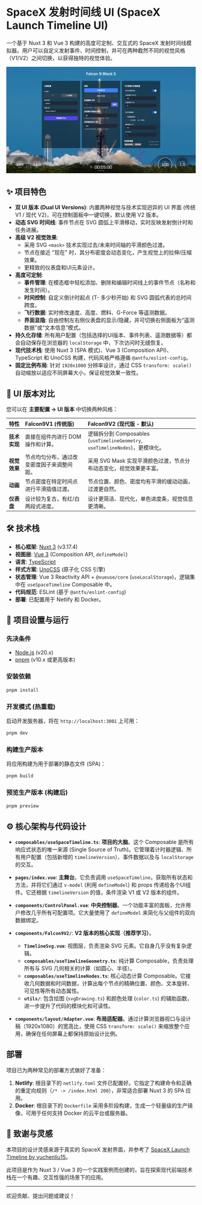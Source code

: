 # SpaceX 发射时间线 UI (SpaceX Launch Timeline UI)

一个基于 Nuxt 3 和 Vue 3 构建的高度可定制、交互式的 SpaceX 发射时间线模拟器。用户可以自定义发射事件、时间控制，并可在两种截然不同的视觉风格（V1/V2）之间切换，以获得独特的视觉体验。

![SpaceX Launch Timeline UI 预览](./spacex-timeline-preview.jpg)

## ✨ 项目特色

- **双 UI 版本 (Dual UI Versions)**: 内置两种视觉与技术实现迥异的 UI 界面 (传统 V1 / 现代 V2)，可在控制面板中一键切换，默认使用 V2 版本。
- **动态 SVG 时间线**: 事件节点在 SVG 圆弧上平滑移动，实时反映发射倒计时和任务进展。
- **高级 V2 视觉效果**:
  - 采用 SVG `<mask>` 技术实现过去/未来时间轴的平滑颜色过渡。
  - 节点在接近 "现在" 时，其分布密度会动态变化，产生视觉上的拉伸/压缩效果。
  - 更精致的仪表盘和UI元素设计。
- **高度可定制**:
  - **事件管理**: 在模态框中轻松添加、删除和编辑时间线上的事件节点（名称和发生时间）。
  - **时间控制**: 自定义倒计时起点 (T- 多少秒开始) 和 SVG 圆弧代表的总时间跨度。
  - **飞行数据**: 实时修改速度、高度、燃料、G-Force 等遥测数据。
  - **界面显隐**: 自由控制左右侧仪表盘的显示/隐藏，并可切换右侧面板为“遥测数据”或“文本信息”模式。
- **持久化存储**: 所有用户配置（包括选择的UI版本、事件列表、遥测数据等）都会自动保存在浏览器的 `localStorage` 中，下次访问时无缝恢复。
- **现代技术栈**: 使用 Nuxt 3 (SPA 模式)、Vue 3 (Composition API)、TypeScript 和 UnoCSS 构建，代码风格严格遵循 `@antfu/eslint-config`。
- **固定比例布局**: 针对 `1920x1080` 分辨率设计，通过 CSS `transform: scale()` 自动缩放以适应不同屏幕大小，保证视觉效果一致性。

## 🎨 UI 版本对比

您可以在 **主要配置 -> UI 版本** 中切换两种风格：

| 特性         | Falcon9V1 (传统版)                         | Falcon9V2 (现代版 - 默认)                                                      |
| :----------- | :----------------------------------------- | :----------------------------------------------------------------------------- |
| **技术实现** | 直接在组件内进行 DOM 操作和计算。          | 逻辑拆分到 Composables (`useTimelineGeometry`, `useTimelineNodes`)，更模块化。 |
| **视觉效果** | 节点均匀分布，通过改变密度因子来调整间距。 | 采用 SVG Mask 实现平滑颜色过渡，节点分布动态变化，视觉效果更丰富。             |
| **动画**     | 节点密度在特定时间点进行平滑插值过渡。     | 节点位置、颜色、密度均有平滑的缓动动画，过渡更自然。                           |
| **仪表盘**   | 设计较为复古，有红/白两段式进度。          | 设计更简洁、现代化，单色进度条，视觉信息更清晰。                               |

## 🛠️ 技术栈

- **核心框架**: [Nuxt 3](https://nuxt.com/) (v3.17.4)
- **视图层**: [Vue 3](https://vuejs.org/) (Composition API, `defineModel`)
- **语言**: [TypeScript](https://www.typescriptlang.org/)
- **样式方案**: [UnoCSS](https://unocss.dev/) (原子化 CSS 引擎)
- **状态管理**: Vue 3 Reactivity API + `@vueuse/core` (`useLocalStorage`)，逻辑集中在 `useSpaceTimeline` Composable 中。
- **代码规范**: ESLint (基于 `@antfu/eslint-config`)
- **部署**: 已配置用于 Netlify 和 Docker。

## 🚀 项目设置与运行

### 先决条件

- [Node.js](https://nodejs.org/) (v20.x)
- [pnpm](https://pnpm.io/installation) (v10.x 或更高版本)

### 安装依赖

```bash
pnpm install
```

### 开发模式 (热重载)

启动开发服务器，将在 `http://localhost:3001` 上可用：

```bash
pnpm dev
```

### 构建生产版本

将应用构建为用于部署的静态文件 (SPA)：

```bash
pnpm build
```

### 预览生产版本 (构建后)

```bash
pnpm preview
```

## ⚙️ 核心架构与代码设计

- **`composables/useSpaceTimeline.ts`**: **项目的大脑**。这个 Composable 是所有响应式状态的唯一来源 (Single Source of Truth)。它管理着计时器逻辑、所有用户配置（包括新增的 `timelineVersion`）、事件数据以及与 `localStorage` 的交互。

- **`pages/index.vue`**: **主舞台**。它负责调用 `useSpaceTimeline`，获取所有状态和方法，并将它们通过 `v-model` (利用 `defineModel`) 和 props 传递给各个UI组件。它还根据 `timelineVersion` 的值，条件渲染 V1 或 V2 版本的组件。

- **`components/ControlPanel.vue`**: **中央控制器**。一个功能丰富的面板，允许用户修改几乎所有可配置项。它大量使用了 `defineModel` 来简化与父组件的双向数据绑定。

- **`components/Falcon9V2/`**: **V2 版本的核心实现（推荐学习）**。

  - **`TimelineSvg.vue`**: 视图层，负责渲染 SVG 元素。它自身几乎没有复杂逻辑。
  - **`composables/useTimelineGeometry.ts`**: 纯计算 Composable，负责处理所有与 SVG 几何相关的计算（如圆心、半径）。
  - **`composables/useTimelineNodes.ts`**: 核心动态计算 Composable。它接收几何数据和时间数据，计算出每个节点的精确位置、颜色、文本旋转、可见性等所有动态属性。
  - **`utils/`**: 包含绘图 (`svgDrawing.ts`) 和颜色处理 (`color.ts`) 的辅助函数，进一步提升了代码的模块化和可读性。

- **`components/layout/Adapter.vue`**: **布局适配器**。通过计算浏览器视口与设计稿（1920x1080）的宽高比，使用 CSS `transform: scale()` 来缩放整个应用，确保在任何屏幕上都保持原始设计比例。

## 部署

项目已为两种常见的部署方式做好了准备：

1.  **Netlify**: 根目录下的 `netlify.toml` 文件已配置好。它指定了构建命令和正确的重定向规则（`/* -> /index.html 200`），非常适合部署 Nuxt 3 的 SPA 应用。
2.  **Docker**: 根目录下的 `Dockerfile` 采用多阶段构建，生成一个轻量级的生产镜像，可用于任何支持 Docker 的云平台或服务器。

## 🙏 致谢与灵感

本项目的设计灵感来源于真实的 SpaceX 发射界面，并参考了 [SpaceX Launch Timeline by yuchenliu15](https://github.com/yuchenliu15/spaceX-timeline)。

此项目是作为 Nuxt 3 / Vue 3 的一个实践案例而创建的，旨在探索现代前端技术栈在一个有趣、交互性强的场景下的应用。

---

欢迎贡献、提出问题或建议！
